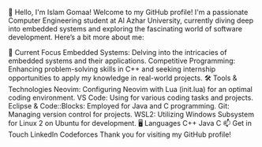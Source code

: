 👋 Hello, I'm Islam Gomaa!
Welcome to my GitHub profile! I'm a passionate Computer Engineering student at Al Azhar University, currently diving deep into embedded systems and exploring the fascinating world of software development. Here’s a bit more about me:

🌱 Current Focus
Embedded Systems: Delving into the intricacies of embedded systems and their applications.
Competitive Programming: Enhancing problem-solving skills in C++ and seeking internship opportunities to apply my knowledge in real-world projects.
🛠️ Tools & Technologies
Neovim: Configuring Neovim with Lua (init.lua) for an optimal coding environment.
VS Code: Using for various coding tasks and projects.
Eclipse & Code::Blocks: Employed for Java and C programming.
Git: Managing version control for projects.
WSL2: Utilizing Windows Subsystem for Linux 2 on Ubuntu for development.
🖥️ Languages
C++
Java
C
📫 Get in Touch
LinkedIn
Codeforces
Thank you for visiting my GitHub profile!
